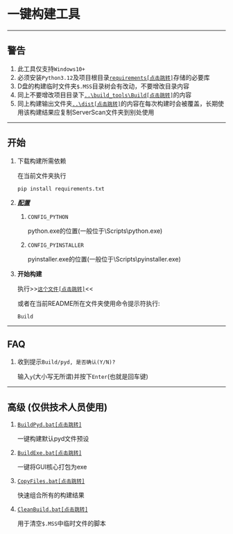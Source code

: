 # 一键构建工具

---

## 警告

1. 此工具仅支持`Windows10+`
2. 必须安装`Python3.12`及项目根目录[`requirements[点击跳转]`](../requirements.txt)存储的必要库
3. D盘的构建临时文件夹`$.MSS`目录树会有改动，不要增改目录内容
4. 同上不要增改项目目录下[`..\build_tools\Build[点击跳转]`](Build)的内容
5. 同上构建输出文件夹[`..\dist[点击跳转]`](../dist)的内容在每次构建时会被覆盖，长期使用该构建结果应复制ServerScan文件夹到别处使用

---
## 开始

1. 下载构建所需依赖

    在当前文件夹执行
    ```commandline
    pip install requirements.txt
    ```

2. **_[配置](./BuildConfig.bat)_**
    1. `CONFIG_PYTHON`
    
        python.exe的位置(一般位于\Scripts\python.exe)
    2. `CONFIG_PYINSTALLER`
    
        pyinstaller.exe的位置(一般位于\Scripts\pyinstaller.exe)

3. **开始构建**

    执行>>[`这个文件[点击跳转]`](./Build.bat)<<
    
    或者在当前README所在文件夹使用命令提示符执行:
    ```commandline
    Build
    ```

---

## FAQ

1. 收到提示`Build/pyd, 是否确认(Y/N)?`
    
    输入`y`(大小写无所谓)并按下`Enter`(也就是回车键)

---

## 高级 (仅供技术人员使用)

1. [`BuildPyd.bat[点击跳转]`](./BuildPyd.bat)

    一键构建默认pyd文件预设

2. [`BuildExe.bat[点击跳转]`](./BuildExe.bat)

    一键将GUI核心打包为exe

3. [`CopyFiles.bat[点击跳转]`](./CopyFiles.bat)
    
    快速组合所有的构建结果

4. [`CleanBuild.bat[点击跳转]`](./CleanBuild.bat)

    用于清空`$.MSS`中临时文件的脚本